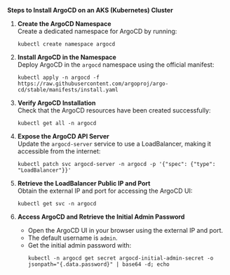 **Steps to Install ArgoCD on an AKS (Kubernetes) Cluster**

1. **Create the ArgoCD Namespace**  
   Create a dedicated namespace for ArgoCD by running:
   ```
   kubectl create namespace argocd
   ```

2. **Install ArgoCD in the Namespace**  
   Deploy ArgoCD in the `argocd` namespace using the official manifest:
   ```
   kubectl apply -n argocd -f https://raw.githubusercontent.com/argoproj/argo-cd/stable/manifests/install.yaml
   ```

3. **Verify ArgoCD Installation**  
   Check that the ArgoCD resources have been created successfully:
   ```
   kubectl get all -n argocd
   ```

4. **Expose the ArgoCD API Server**  
   Update the `argocd-server` service to use a LoadBalancer, making it accessible from the internet:
   ```
   kubectl patch svc argocd-server -n argocd -p '{"spec": {"type": "LoadBalancer"}}'
   ```

5. **Retrieve the LoadBalancer Public IP and Port**  
   Obtain the external IP and port for accessing the ArgoCD UI:
   ```
   kubectl get svc -n argocd
   ```

6. **Access ArgoCD and Retrieve the Initial Admin Password**  
   - Open the ArgoCD UI in your browser using the external IP and port.
   - The default username is `admin`.
   - Get the initial admin password with:
     ```
     kubectl -n argocd get secret argocd-initial-admin-secret -o jsonpath="{.data.password}" | base64 -d; echo
     ```
